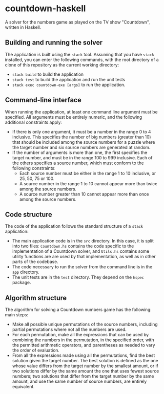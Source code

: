 # countdown-haskell

A solver for the numbers game as played on the TV show "Countdown",
written in Haskell.

## Building and running the solver

The application is built using the `stack` tool. Assuming that you have
`stack` installed, you can enter the following commands, with the
root directory of a clone of this repository as the current working
directory:

* `stack build` to build the application
* `stack test` to build the application and run the unit tests
* `stack exec countdown-exe [args]` to run the application.

## Command-line interface

When running the application, at least one command line argument must be specified.
All arguments must be entirely numeric, and the following additional constraints
apply:

* If there is only one argument, it must be a number in the range 0 to 4 inclusive.
This specifies the number of big numbers (greater than 10) that should be included
among the source numbers for a puzzle where the target number and six source numbers
are generated at random.
* If the number of arguments is more than one, the first specifies the target number,
and must be in the range 100 to 999 inclusive. Each of the others specifies a source
number, which must conform to the following constraints:
   * Each source number must be either in the range 1 to 10 inclusive, or 25, 50, 75 or 100.
   * A source number in the range 1 to 10 cannot appear more than twice among the source
     numbers.
   * A source number greater than 10 cannot appear more than once among the source numbers.

## Code structure

The code of the application follows the standard structure of a `stack` application:

* The main application code is in the `src` directory. In this case, it is split into two
files: `Countdown.hs` contains the code specific to the implementation of a Countdown
solver, and `Utils.hs` contains some utility functions are are used by that implementation,
as well as in other parts of the codebase.
* The code necessary to run the solver from the command line is in the `app` directory.
* The unit tests are in the `test` directory. They depend on the `hspec` package.

## Algorithm structure

The algorithm for solving a Countdown numbers game has the following main steps:

* Make all possible unique permutations of the source numbers, including partial
permutations where not all the numbers are used.
* For each permutation, make all the expressions that can be used by combining the
numbers in the permutation, in the specified order, with the permitted arithmetic operators,
and parentheses as needed to vary the order of evaluation.
* From all the expressions made using all the permutations, find the best solution
given the target number. The best solution is defined as the one whose value differs
from the target number by the smallest amount, or if two solutions differ by the same
amount the one that uses fewest source numbers; two solutions that differ from the 
target number by the same amount, and use the same number of source numbers, are
entirely equivalent.